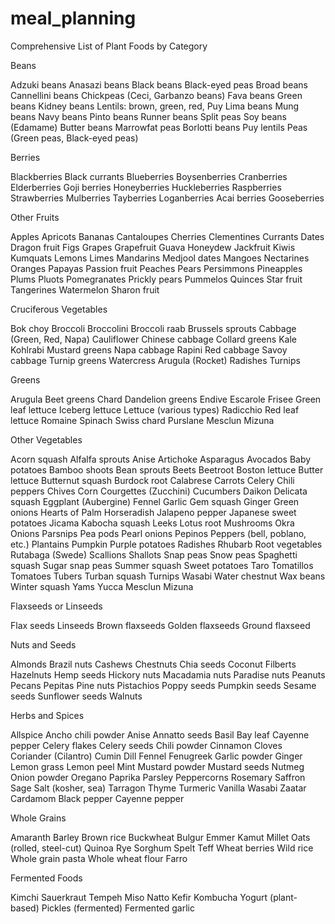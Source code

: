 # meal_planning

Comprehensive List of Plant Foods by Category

Beans

Adzuki beans Anasazi beans Black beans Black-eyed peas Broad beans Cannellini beans Chickpeas (Ceci, Garbanzo beans) Fava beans Green beans Kidney beans Lentils: brown, green, red, Puy Lima beans Mung beans Navy beans Pinto beans Runner beans Split peas Soy beans (Edamame) Butter beans Marrowfat peas Borlotti beans Puy lentils Peas (Green peas, Black-eyed peas)

Berries

Blackberries Black currants Blueberries Boysenberries Cranberries Elderberries Goji berries Honeyberries Huckleberries Raspberries Strawberries Mulberries Tayberries Loganberries Acai berries Gooseberries

Other Fruits

Apples Apricots Bananas Cantaloupes Cherries Clementines Currants Dates Dragon fruit Figs Grapes Grapefruit Guava Honeydew Jackfruit Kiwis Kumquats Lemons Limes Mandarins Medjool dates Mangoes Nectarines Oranges Papayas Passion fruit Peaches Pears Persimmons Pineapples Plums Pluots Pomegranates Prickly pears Pummelos Quinces Star fruit Tangerines Watermelon Sharon fruit

Cruciferous Vegetables

Bok choy Broccoli Broccolini Broccoli raab Brussels sprouts Cabbage (Green, Red, Napa) Cauliflower Chinese cabbage Collard greens Kale Kohlrabi Mustard greens Napa cabbage Rapini Red cabbage Savoy cabbage Turnip greens Watercress Arugula (Rocket) Radishes Turnips

Greens

Arugula Beet greens Chard Dandelion greens Endive Escarole Frisee Green leaf lettuce Iceberg lettuce Lettuce (various types) Radicchio Red leaf lettuce Romaine Spinach Swiss chard Purslane Mesclun Mizuna

Other Vegetables

Acorn squash Alfalfa sprouts Anise Artichoke Asparagus Avocados Baby potatoes Bamboo shoots Bean sprouts Beets Beetroot Boston lettuce Butter lettuce Butternut squash Burdock root Calabrese Carrots Celery Chili peppers Chives Corn Courgettes (Zucchini) Cucumbers Daikon Delicata squash Eggplant (Aubergine) Fennel Garlic Gem squash Ginger Green onions Hearts of Palm Horseradish Jalapeno pepper Japanese sweet potatoes Jicama Kabocha squash Leeks Lotus root Mushrooms Okra Onions Parsnips Pea pods Pearl onions Pepinos Peppers (bell, poblano, etc.) Plantains Pumpkin Purple potatoes Radishes Rhubarb Root vegetables Rutabaga (Swede) Scallions Shallots Snap peas Snow peas Spaghetti squash Sugar snap peas Summer squash Sweet potatoes Taro Tomatillos Tomatoes Tubers Turban squash Turnips Wasabi Water chestnut Wax beans Winter squash Yams Yucca Mesclun Mizuna

Flaxseeds or Linseeds

Flax seeds Linseeds Brown flaxseeds Golden flaxseeds Ground flaxseed

Nuts and Seeds

Almonds Brazil nuts Cashews Chestnuts Chia seeds Coconut Filberts Hazelnuts Hemp seeds Hickory nuts Macadamia nuts Paradise nuts Peanuts Pecans Pepitas Pine nuts Pistachios Poppy seeds Pumpkin seeds Sesame seeds Sunflower seeds Walnuts

Herbs and Spices

Allspice Ancho chili powder Anise Annatto seeds Basil Bay leaf Cayenne pepper Celery flakes Celery seeds Chili powder Cinnamon Cloves Coriander (Cilantro) Cumin Dill Fennel Fenugreek Garlic powder Ginger Lemon grass Lemon peel Mint Mustard powder Mustard seeds Nutmeg Onion powder Oregano Paprika Parsley Peppercorns Rosemary Saffron Sage Salt (kosher, sea) Tarragon Thyme Turmeric Vanilla Wasabi Zaatar Cardamom Black pepper Cayenne pepper

Whole Grains

Amaranth Barley Brown rice Buckwheat Bulgur Emmer Kamut Millet Oats (rolled, steel-cut) Quinoa Rye Sorghum Spelt Teff Wheat berries Wild rice Whole grain pasta Whole wheat flour Farro

Fermented Foods

Kimchi Sauerkraut Tempeh Miso Natto Kefir Kombucha Yogurt (plant-based) Pickles (fermented) Fermented garlic
